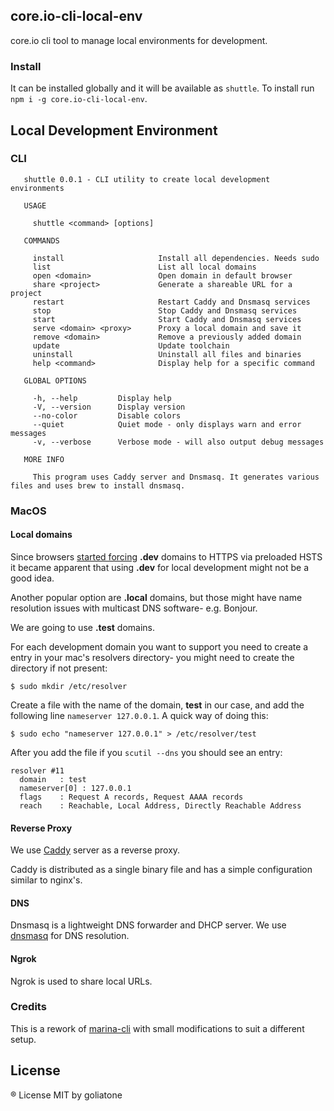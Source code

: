 ## core.io-cli-local-env

core.io cli tool to manage local environments for development. 

### Install

It can be installed globally and it will be available as `shuttle`. To install run `npm i -g core.io-cli-local-env`.

## Local Development Environment

### CLI 

```
   shuttle 0.0.1 - CLI utility to create local development environments

   USAGE

     shuttle <command> [options]

   COMMANDS

     install                     Install all dependencies. Needs sudo          
     list                        List all local domains                        
     open <domain>               Open domain in default browser                
     share <project>             Generate a shareable URL for a project        
     restart                     Restart Caddy and Dnsmasq services            
     stop                        Stop Caddy and Dnsmasq services               
     start                       Start Caddy and Dnsmasq services              
     serve <domain> <proxy>      Proxy a local domain and save it 
     remove <domain>             Remove a previously added domain              
     update                      Update toolchain                              
     uninstall                   Uninstall all files and binaries              
     help <command>              Display help for a specific command   

   GLOBAL OPTIONS

     -h, --help         Display help
     -V, --version      Display version
     --no-color         Disable colors
     --quiet            Quiet mode - only displays warn and error messages
     -v, --verbose      Verbose mode - will also output debug messages

   MORE INFO

     This program uses Caddy server and Dnsmasq. It generates various files and uses brew to install dnsmasq.
```     

### MacOS

#### Local domains

Since browsers [started forcing][1] **.dev** domains to HTTPS via preloaded HSTS
it became apparent that using **.dev** for local development might not be a good idea.

Another popular option are **.local** domains, but those might have name resolution issues with multicast DNS software- e.g. Bonjour.

We are going to use **.test** domains.

For each development domain you want to support you need to create a entry in your mac's resolvers directory- you might need to create the directory if not present:

```
$ sudo mkdir /etc/resolver
```

Create a file with the name of the domain, **test** in our case, and add the following line `nameserver 127.0.0.1`. A quick way of doing this:

```
$ sudo echo "nameserver 127.0.0.1" > /etc/resolver/test
```

After you add the file if you `scutil --dns` you should see an entry:

```
resolver #11
  domain   : test
  nameserver[0] : 127.0.0.1
  flags    : Request A records, Request AAAA records
  reach    : Reachable, Local Address, Directly Reachable Address
```

#### Reverse Proxy

We use [Caddy][caddy] server as a reverse proxy.

Caddy is distributed as a single binary file and has a simple configuration similar to nginx's.

#### DNS

Dnsmasq is a lightweight DNS forwarder and DHCP server. We use [dnsmasq][dnsmasq] for DNS resolution.

[1]:https://ma.ttias.be/chrome-force-dev-domains-https-via-preloaded-hsts/
[caddy]:https://caddyserver.com/
[dnsmasq]: http://www.thekelleys.org.uk/dnsmasq/doc.html
[marina-cli]: https://github.com/shnhrrsn/marina-cli

#### Ngrok

Ngrok is used to share local URLs.


### Credits

This is a rework of [marina-cli][marina-cli] with small modifications to suit a different setup.

## License
® License MIT by goliatone
